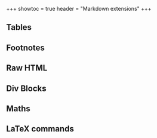 +++
showtoc = true
header = "Markdown extensions"
+++

## Tables

## Footnotes

## Raw HTML

## Div Blocks

## Maths

## LaTeX commands
